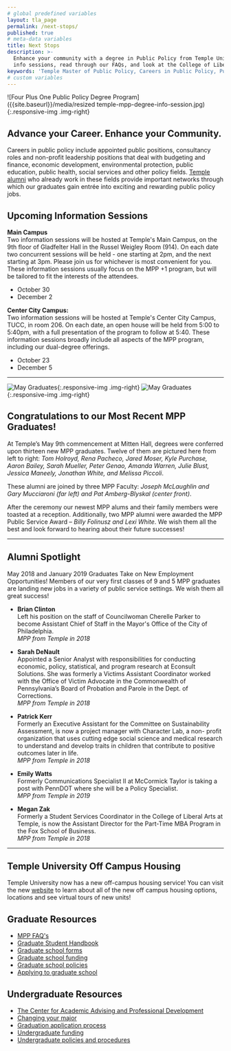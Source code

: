 ```yaml
---
# global predefined variables
layout: tla_page
permalink: /next-stops/
published: true
# meta-data variables
title: Next Stops
description: >-
  Enhance your community with a degree in Public Policy from Temple University! Learn about our upcoming 
  info sessions, read through our FAQs, and look at the College of Liberal Arts’ other resources. 
keywords: 'Temple Master of Public Policy, Careers in Public Policy, Public Policy Jobs'
# custom variables
---
```

![Four Plus One Public Policy Degree Program]({{site.baseurl}}/media/resized temple-mpp-degree-info-session.jpg){:.responsive-img .img-right}
## Advance your Career. Enhance your Community.
Careers in public policy include appointed public positions, consultancy roles and non-profit leadership positions that deal with budgeting and finance, economic development, environmental protection, public education, public health, social services and other policy fields. [Temple alumni](http://www.alumni.temple.edu/s/705/alumni/16/interior.aspx?sid=705&gid=1&pgid=3703) who already work in these fields provide important networks through which our graduates gain entrée into exciting and rewarding public policy jobs.

## Upcoming Information Sessions
**Main Campus**<br>
Two information sessions will be hosted at Temple's Main Campus, on the 9th floor of Gladfelter Hall in the Russel Weigley Room (914). On each date two concurrent sessions will be held - one starting at 2pm, and the next starting at 3pm. Please join us for whichever is most convenient for you. These information sessions usually focus on the MPP +1 program, but will be tailored to fit the interests of the attendees.

- October 30
- December 2

**Center City Campus:**<br>
Two information sessions will be hosted at Temple's Center City Campus, TUCC, in room 206. On each date, an open house will be held from 5:00 to 5:40pm, with a full presentation of the program to follow at 5:40. These information sessions broadly include all aspects of the MPP program, including our dual-degree offerings.

- October 23 
- December 5

___

![May Graduates]({{site.baseurl}}/media/resized4S19_grads.jpg){:.responsive-img .img-right}
![May Graduates]({{site.baseurl}}/media/resized3S19_awards.jpg){:.responsive-img .img-right}
## Congratulations to our Most Recent MPP Graduates!
At Temple’s May 9th commencement at Mitten Hall, degrees were conferred upon thirteen new MPP graduates. Twelve of them are pictured here from left to right: _Tom Holroyd, Rena Pacheco, Jared Moser, Kyle Purchase, Aaron Bailey, Sarah Mueller, Peter Genao, Amanda Warren, Julie Blust, Jessica Maneely, Jonathan White, and Melissa Piccoli_.

These alumni are joined by three MPP Faculty: _Joseph McLaughlin and Gary Mucciaroni (far left) and Pat Amberg-Blyskal (center front)_.


After the ceremony our newest MPP alums and their family members were toasted at a reception. Additionally, two MPP alumni were awarded the MPP Public Service Award – _Billy Folinusz and Lexi White_. We wish them all the best and look forward to hearing about their future successes!


___

## Alumni Spotlight
May 2018 and January 2019 Graduates Take on New Employment Opportunities! Members of our very first classes of 9 and 5 MPP graduates are landing new jobs in a variety of public service settings. We wish them all great success!

- **Brian Clinton**<br/>
  Left his position on the staff of Councilwoman Cherelle Parker to become Assistant Chief of Staff in the Mayor's Office of the City of   Philadelphia.<br/>
  _MPP from Temple in 2018_<br/>

- **Sarah DeNault**<br/>
  Appointed a Senior Analyst with responsibilities for conducting economic, policy, statistical, and program research at Econsult         Solutions. She was formerly a Victims Assistant Coordinator worked with the Office of Victim Advocate in the Commonwealth of             Pennsylvania’s Board of Probation and Parole in the Dept. of Corrections. <br/>
   _MPP from Temple in 2018_<br/>
  
- **Patrick Kerr**<br/>
  Formerly an Executive Assistant for the Committee on Sustainability Assessment, is now a project manager with Character Lab, a non-     profit organization that uses cutting edge social science and medical research to understand and develop traits in children that         contribute to positive outcomes later in life.<br/>
   _MPP from Temple in 2018_<br/>
  
- **Emily Watts**<br/>
  Formerly Communications Specialist II at McCormick Taylor is taking a post with PennDOT where she will be a Policy Specialist.<br/>
   _MPP from Temple in 2019_<br/>
  
- **Megan Zak**<br/>
  Formerly a Student Services Coordinator in the College of Liberal Arts at Temple, is now the Assistant Director for the Part-Time MBA   Program in the Fox School of Business.<br/>
   _MPP from Temple in 2018_<br/>  

___

## Temple University Off Campus Housing
Temple University now has a new off-campus housing service! You can visit the new [website](https://offcampus.temple.edu/) to learn about all of the new off campus housing options, locations and see virtual tours of new units! 

## Graduate Resources
- [MPP FAQ's](https://drive.google.com/file/d/1WYBYQnDnijsGmn2w6jSWTXVXl-kAuR-e/view?usp=sharing)
- [Graduate Student Handbook](http://bulletin.temple.edu/graduate/graduate-policies/)
- [Graduate school forms](http://www.temple.edu/grad/forms/index.htm)
- [Graduate school funding](http://www.temple.edu/grad/finances/index.htm)
- [Graduate school policies](http://www.temple.edu/grad/policies/index.htm)
- [Applying to graduate school](http://www.temple.edu/grad/admissions/howtoapply.htm)

## Undergraduate Resources
- [The Center for Academic Advising and Professional Development](https://liberalarts.temple.edu/advising)
- [Changing your major](http://www.temple.edu/studentaffairs/orientation/freshman-orientation/changing-your-major.asp)
- [Graduation application process](http://www.temple.edu/registrar/students/graduation)
- [Undergraduate funding](http://sfs.temple.edu/)
- [Undergraduate policies and procedures](http://bulletin.temple.edu/undergraduate/academic-policies/)
